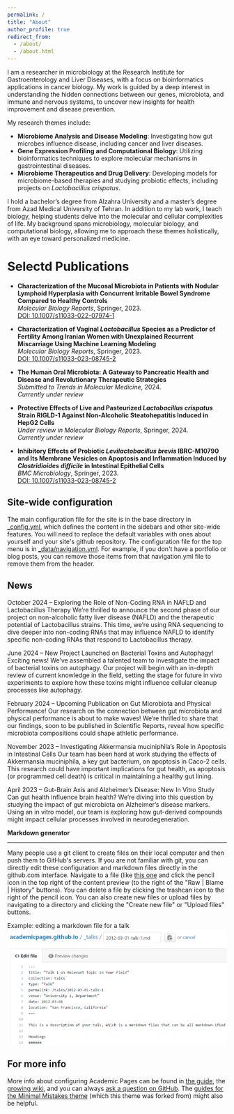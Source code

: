 ```yaml
---
permalink: /
title: "About"
author_profile: true
redirect_from: 
  - /about/
  - /about.html
---
```



I am a researcher in microbiology at the Research Institute for Gastroenterology and Liver Diseases, with a focus on bioinformatics applications in cancer biology. My work is guided by a deep interest in understanding the hidden connections between our genes, microbiota, and immune and nervous systems, to uncover new insights for health improvement and disease prevention.

My research themes include:

- **Microbiome Analysis and Disease Modeling**: Investigating how gut microbes influence disease, including cancer and liver diseases.
- **Gene Expression Profiling and Computational Biology**: Utilizing bioinformatics techniques to explore molecular mechanisms in gastrointestinal diseases.
- **Microbiome Therapeutics and Drug Delivery**: Developing models for microbiome-based therapies and studying probiotic effects, including projects on *Lactobacillus crispatus*.

I hold a bachelor’s degree from Alzahra University and a master’s degree from Azad Medical University of Tehran. In addition to my lab work, I teach biology, helping students delve into the molecular and cellular complexities of life. My background spans microbiology, molecular biology, and computational biology, allowing me to approach these themes holistically, with an eye toward personalized medicine.




Selectd Publications
======
- **Characterization of the Mucosal Microbiota in Patients with Nodular Lymphoid Hyperplasia with Concurrent Irritable Bowel Syndrome Compared to Healthy Controls**  
  *Molecular Biology Reports*, Springer, 2023.  
  [DOI: 10.1007/s11033-022-07974-1](https://doi.org/10.1007/s11033-022-07974-1)

- **Characterization of Vaginal *Lactobacillus* Species as a Predictor of Fertility Among Iranian Women with Unexplained Recurrent Miscarriage Using Machine Learning Modeling**  
  *Molecular Biology Reports*, Springer, 2023.  
  [DOI: 10.1007/s11033-023-08745-2](https://doi.org/10.1007/s11033-023-08745-2)

- **The Human Oral Microbiota: A Gateway to Pancreatic Health and Disease and Revolutionary Therapeutic Strategies**  
  *Submitted to Trends in Molecular Medicine*, 2024.  
  *Currently under review*

- **Protective Effects of Live and Pasteurized *Lactobacillus crispatus* Strain RIGLD-1 Against Non-Alcoholic Steatohepatitis Induced in HepG2 Cells**  
  *Under review in Molecular Biology Reports*, Springer, 2024.  
  *Currently under review*

- **Inhibitory Effects of Probiotic *Levilactobacillus brevis* IBRC-M10790 and Its Membrane Vesicles on Apoptosis and Inflammation Induced by *Clostridioides difficile* in Intestinal Epithelial Cells**  
  *BMC Microbiology*, Springer, 2023.  
  [DOI: 10.1007/s11033-023-08745-2](https://doi.org/10.1007/s11033-023-08745-2)

Site-wide configuration
------
The main configuration file for the site is in the base directory in [_config.yml](https://github.com/academicpages/armitaem.github.io/main//blob/master/_config.yml), which defines the content in the sidebars and other site-wide features. You will need to replace the default variables with ones about yourself and your site's github repository. The configuration file for the top menu is in [_data/navigation.yml](https://github.com/academicpages/armitaem.github.io/main//blob/master/_data/navigation.yml). For example, if you don't have a portfolio or blog posts, you can remove those items from that navigation.yml file to remove them from the header. 

News
------
October 2024 – Exploring the Role of Non-Coding RNA in NAFLD and Lactobacillus Therapy
               We’re thrilled to announce the second phase of our project on non-alcoholic fatty liver disease (NAFLD) and the therapeutic potential of Lactobacillus strains. This time, we’re using RNA sequencing to dive deeper into non-coding RNAs that may influence NAFLD to identify specific non-coding RNAs that respond to Lactobacillus therapy.

June 2024 – New Project Launched on Bacterial Toxins and Autophagy! 
               Exciting news! We’ve assembled a talented team to investigate the impact of bacterial toxins on autophagy. Our project will begin with an in-depth review of current knowledge in the field, setting the stage for future in vivo experiments to explore how these toxins might influence cellular cleanup processes like autophagy.

February 2024 – Upcoming Publication on Gut Microbiota and Physical Performance!
                Our research on the connection between gut microbiota and physical performance is about to make waves! We’re thrilled to share that our findings, soon to be published in Scientific Reports, reveal how specific microbiota compositions could shape athletic performance.

November 2023 – Investigating Akkermansia muciniphila’s Role in Apoptosis in Intestinal Cells
               Our team has been hard at work studying the effects of Akkermansia muciniphila, a key gut bacterium, on apoptosis in Caco-2 cells. This research could have important implications for gut health, as apoptosis (or programmed cell death) is critical in maintaining a healthy gut lining.

April 2023 – Gut-Brain Axis and Alzheimer’s Disease: New In Vitro Study  
                Can gut health influence brain health? We’re diving into this question by studying the impact of gut microbiota on Alzheimer’s disease markers. Using an in vitro model, our team is exploring how gut-derived compounds might impact cellular processes involved in neurodegeneration.


**Markdown generator**

------
Many people use a git client to create files on their local computer and then push them to GitHub's servers. If you are not familiar with git, you can directly edit these configuration and markdown files directly in the github.com interface. Navigate to a file (like [this one](https://github.com/academicpages/armitaem.github.io/main//blob/master/_talks/2012-03-01-talk-1.md) and click the pencil icon in the top right of the content preview (to the right of the "Raw | Blame | History" buttons). You can delete a file by clicking the trashcan icon to the right of the pencil icon. You can also create new files or upload files by navigating to a directory and clicking the "Create new file" or "Upload files" buttons. 

Example: editing a markdown file for a talk
![Editing a markdown file for a talk](/images/editing-talk.png)

For more info
------
More info about configuring Academic Pages can be found in [the guide](armitaem.github.io/main/markdown/), the [growing wiki](https://github.com/academicpages/armitaem.github.io/main//wiki), and you can always [ask a question on GitHub](https://github.com/academicpages/armitaem.github.io/main//discussions). The [guides for the Minimal Mistakes theme](https://mmistakes.github.io/minimal-mistakes/docs/configuration/) (which this theme was forked from) might also be helpful.
